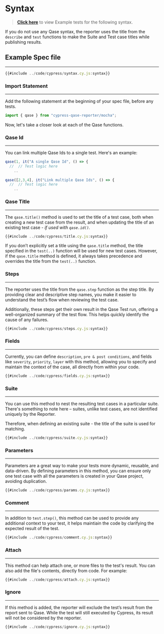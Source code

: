 # Syntax

> [**Click here**](https://github.com/cskmnrpt/qase-cypress/tree/main/cypress/e2e/tests/examples) to view Example tests for the following syntax.


If you do not use any Qase syntax, the reporter uses the title from the `describe` and `test` functions to make the Suite and Test case titles while publishing results.


## Example Spec file
---
```javascript
{{#include ../code/cypress/syntax.cy.js:syntax}}
```


### Import Statement
---
Add the following statement at the beginning of your spec file, before any tests.

```javascript
import { qase } from "cypress-qase-reporter/mocha";
```
Now, let's take a closer look at each of the Qase functions.


 
### Qase Id
---

You can link multiple Qase Ids to a single test. Here's an example:

```javascript
qase(1, it("A single Qase Id", () => {
  //  // Test logic here
    ..
    
qase([2,3,4], it("Link multiple Qase Ids", () => {
  //  // Test logic here
    ..
```

### Qase Title
--- 

The `qase.title()` method is used to set the title of a test case, both when creating a new test case from the result, and when updating the title of an existing test case - *if used with `qase.id()`.*

```javascript
{{#include ../code/cypress/title.cy.js:syntax}}
```

If you don’t explicitly set a title using the `qase.title` method, the title specified in the `test(..)` function will be used for new test cases. However, if the `qase.title` method is defined, it always takes precedence and overrides the title from the `test(..)` function.



### Steps
--- 

The reporter uses the title from the `qase.step` function as the step title. By providing clear and descriptive step names, you make it easier to understand the test’s flow when reviewing the test case.

Additionally, these steps get their own result in the Qase Test run, offering a well-organized summary of the test flow. This helps quickly identify the cause of any failures.

```javascript
{{#include ../code/cypress/steps.cy.js:syntax}}
```


### Fields
---

Currently, you can define `description`, `pre & post conditions`, and fields like `severity`, `priority`, `layer` with this method, allowing you to specify and maintain the context of the case, all directly from within your code. 

```javascript
{{#include ../code/cypress/fields.cy.js:syntax}}
```


### Suite 
---

You can use this method to nest the resulting test cases in a particular suite. There's something to note here – suites, unlike test cases, are not identified uniquely by the Reporter. 

Therefore, when defining an existing suite - the title of the suite is used for matching.

```js
{{#include ../code/cypress/suite.cy.js:syntax}}
```


### Parameters
---
Parameters are a great way to make your tests more dynamic, reusable, and data-driven. By defining parameters in this method, you can ensure only one test case with all the parameters is created in your Qase project, avoiding duplication.


```javascript
{{#include ../code/cypress/params.cy.js:syntax}}
```


### Comment
---
In addition to `test.step()`, this method can be used to provide any additional context to your test, it helps maintiain the code by clarifying the expected result of the test.

```js
{{#include ../code/cypress/comment.cy.js:syntax}}
```


### Attach
---
This method can help attach one, or more files to the test's result. You can also add the file's contents, directly from code. For example: 

```js
{{#include ../code/cypress/attach.cy.js:syntax}}
```


### Ignore
---
If this method is added, the reporter will exclude the test’s result from the report sent to Qase. While the test will still executed by Cypress, its result will not be considered by the reporter.

```js
{{#include ../code/cypress/ignore.cy.js:syntax}}
```
